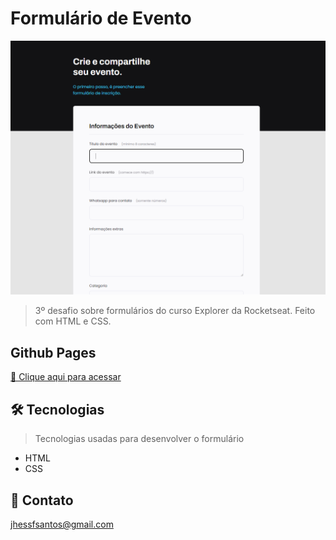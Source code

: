 # Formulário de Evento

![preview](/.github/preview.png)

> 3º desafio sobre formulários do curso Explorer da Rocketseat. Feito com HTML e CSS.

## Github Pages
[🔗 Clique aqui para acessar](https://jhessfrois.github.io/formulario-evento/)

## 🛠 Tecnologias
> Tecnologias usadas para desenvolver o formulário

- HTML
- CSS

## 🖤 Contato

jhessfsantos@gmail.com

